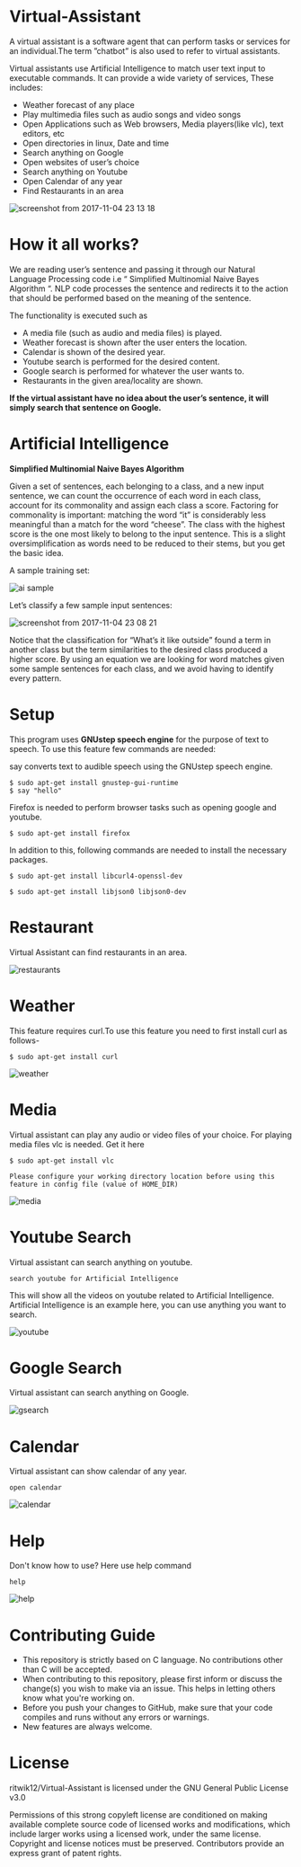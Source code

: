 # Virtual-Assistant
A virtual assistant is a software agent that can perform tasks or services for an individual.The term
”chatbot” is also used to refer to virtual assistants.

Virtual assistants use Artificial Intelligence to match user text input to executable commands.
It can provide a wide variety of services, These includes:

<ul>
<li>Weather forecast of any place</li> 
<li>Play multimedia files such as audio songs and video songs</li> 
<li>Open Applications such as Web browsers, Media players(like vlc), text editors, etc</li>
<li>Open directories in linux, Date and time</li> 
<li>Search anything on Google</li> 
<li>Open websites of user’s choice</li>
<li>Search anything on Youtube</li>
<li>Open Calendar of any year</li>
<li>Find Restaurants in an area</li>  
</ul>

![screenshot from 2017-11-04 23 13 18](https://user-images.githubusercontent.com/20038775/32407915-c80e1a72-c1b5-11e7-83f4-efafcf7d3c85.png)

# How it all works?

We are reading user’s sentence and passing it through our Natural Language Processing code i.e “ Simplified Multinomial Naive Bayes Algorithm “. NLP code processes the sentence and redirects it to the action that should be performed based on the meaning of the sentence.

The functionality is executed such as 
<ul>
<li>A media file (such as audio and media files) is played.
<li>Weather forecast is shown after the user enters the location.
<li>Calendar is shown of the desired year.
<li>Youtube search is performed for the desired content.
<li>Google search is performed for whatever the user wants to.
<li>Restaurants in the given area/locality are shown.  
</ul>

**If the virtual assistant have no idea about the user’s sentence, it will simply search that sentence on Google.**

# Artificial Intelligence

**Simplified Multinomial Naive Bayes Algorithm**

Given a set of sentences, each belonging to a class, and a new input sentence, we can count the occurrence of each word in each class, account for its commonality and assign each class a score. Factoring for commonality is important: matching the word “it” is considerably less meaningful than a match for the word “cheese”. The class with the highest score is the one most likely to belong to the input sentence. This is a slight oversimplification as words need to be reduced to their stems, but you get the basic idea.

A sample training set:


![ai sample](https://user-images.githubusercontent.com/20038775/32407882-50b9dc54-c1b5-11e7-9b61-5617e1c849ba.png)

Let’s classify a few sample input sentences:

![screenshot from 2017-11-04 23 08 21](https://user-images.githubusercontent.com/20038775/32407872-1df10b26-c1b5-11e7-988b-d6ec965761f7.png)

Notice that the classification for “What’s it like outside” found a term in another class but the term similarities to the desired class produced a higher score. By using an equation we are looking for word matches given some sample sentences for each class, and we avoid having to identify every pattern.

# Setup

This program uses <b>GNUstep speech engine</b> for the purpose of text to speech.
To use this feature few commands are needed:

say converts text to audible speech using the GNUstep speech engine.

```
$ sudo apt-get install gnustep-gui-runtime
$ say "hello"
```
Firefox is needed to perform browser tasks such as opening google and youtube.

```
$ sudo apt-get install firefox
```
In addition to this, following commands are needed to install the necessary packages.

```
$ sudo apt-get install libcurl4-openssl-dev

$ sudo apt-get install libjson0 libjson0-dev

```
# Restaurant
  Virtual Assistant can find restaurants in an area.
  
![restaurants](https://user-images.githubusercontent.com/20038775/33029445-9b05b482-ce3e-11e7-8ed4-5782fe468530.png)



# Weather

This feature requires curl.To use this feature you need to first install curl as follows-

```
$ sudo apt-get install curl
```
![weather](https://user-images.githubusercontent.com/20038775/37968392-9af5446a-31eb-11e8-8008-14b5e935571d.png)

# Media

Virtual assistant can play any audio or video files of your choice.
For playing media files vlc is needed.
Get it here 
```
$ sudo apt-get install vlc
```
```
Please configure your working directory location before using this feature in config file (value of HOME_DIR)
```
![media](https://user-images.githubusercontent.com/20038775/37968146-fbd9a416-31ea-11e8-8215-9a7ca5259ec3.png)

# Youtube Search

Virtual assistant can search anything on youtube.
```
search youtube for Artificial Intelligence
```
This will show all the videos on youtube related to Artificial Intelligence.
Artificial Intelligence is an example here, you can use anything you want to search.

![youtube](https://user-images.githubusercontent.com/20038775/32407552-c986ec44-c1b0-11e7-9be2-d3a80426207c.PNG)

# Google Search

Virtual assistant can search anything on Google.

![gsearch](https://user-images.githubusercontent.com/20038775/37968140-fa07a8d6-31ea-11e8-9ad2-97fe5527bc25.png)

# Calendar

Virtual assistant can show calendar of any year.

```
open calendar
```
![calendar](https://user-images.githubusercontent.com/20038775/33027865-4b6d5f28-ce3a-11e7-8376-ac16e9da8606.png)

# Help

Don't know how to use?
Here use help command

```
help
```
![help](https://user-images.githubusercontent.com/20038775/33027895-5eb1a80a-ce3a-11e7-9410-dd1c0b2d21a1.png)

# Contributing Guide
<ul>
<li>This repository is strictly based on C language. No contributions other than C will be accepted.</li>
<li>When contributing to this repository, please first inform or discuss the change(s) you wish to make via an issue. This helps in letting   others know what you're working on.</li>
<li>Before you push your changes to GitHub, make sure that your code compiles and runs without any errors or warnings.</li>
<li>New features are always welcome.</li>
</ul>


# License

ritwik12/Virtual-Assistant is licensed under the
GNU General Public License v3.0

Permissions of this strong copyleft license are conditioned on making available complete source code of licensed works and modifications, which include larger works using a licensed work, under the same license. Copyright and license notices must be preserved. Contributors provide an express grant of patent rights.



